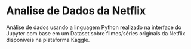 # Analise de Dados da Netflix
Análise de dados usando a linguagem Python realizado na interface do Jupyter com base em um Dataset sobre filmes/séries originais da Netflix disponíveis na plataforma Kaggle.
